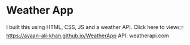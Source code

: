 # Weather App

I built this using HTML, CSS, JS and a weather API.
Click here to view👉https://ayaan-ali-khan.github.io/WeatherApp
API: weatherapi.com
